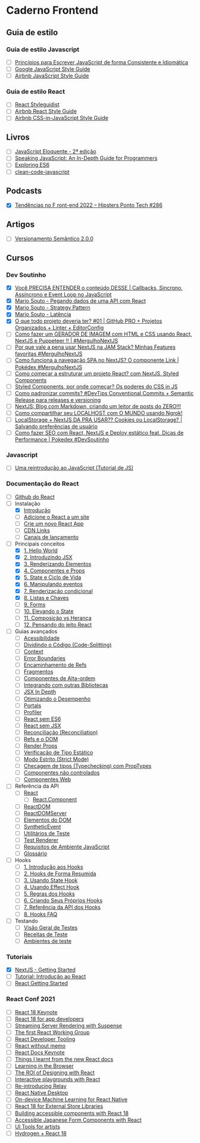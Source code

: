 # Caderno Frontend

## Guia de estilo

### Guia de estilo Javascript

-   [ ] [Princípios para Escrever JavaScript de forma Consistente e Idiomática](https://github.com/rwaldron/idiomatic.js/tree/master/translations/pt_BR)
-   [ ] [Google JavaScript Style Guide](https://google.github.io/styleguide/javascriptguide.xml)
-   [ ] [Airbnb JavaScript Style Guide](https://github.com/airbnb/javascript)

### Guia de estilo React

-   [ ] [React Styleguidist](https://react-styleguidist.js.org/)
-   [ ] [Airbnb React Style Guide](https://github.com/airbnb/javascript/tree/master/react)
-   [ ] [Airbnb CSS-in-JavaScript Style Guide](https://github.com/airbnb/javascript/tree/master/css-in-javascript)

## Livros

-   [ ] [JavaScript Eloquente - 2ª edição](https://github.com/braziljs/eloquente-javascript)
-   [ ] [Speaking JavaScript: An In-Depth Guide for Programmers](http://speakingjs.com/es5/index.html)
-   [ ] [Exploring ES6](https://exploringjs.com/es6/)
-   [ ] [clean-code-javascript](https://github.com/ryanmcdermott/clean-code-javascript)

## Podcasts

-   [x] [Tendências no F ront-end 2022 – Hipsters Ponto Tech #286](https://hipsters.tech/tendencias-no-front-end-2022-hipsters-ponto-tech-286/)

## Artigos

-   [ ] [Versionamento Semântico 2.0.0](https://semver.org/lang/pt-BR/)

## Cursos

### Dev Soutinho

-   [x] [Você PRECISA ENTENDER o conteúdo DESSE | Callbacks, Sincrono, Assíncrono e Event Loop no JavaScript](https://www.youtube.com/watch?v=6lbBaM18X3g)
-   [x] [Mario Souto - Pegando dados de uma API com React](https://www.youtube.com/watch?v=85vJXFpXLQw)
-   [x] [Mario Souto - Strategy Pattern](https://www.youtube.com/watch?v=S-jqd6WZ7M0)
-   [x] [Mario Souto - Latência](https://www.youtube.com/watch?v=x4eyf5L5caY)
-   [x] [O que todo projeto deveria ter? #01 | GitHub PRO + Projetos Organizados + Linter + EditorConfig](https://www.youtube.com/watch?v=yMRSDdifGW8)
-   [ ] [Como fazer um GERADOR DE IMAGEM com HTML e CSS usando React, NextJS e Puppeteer !! | #MergulhoNextJS](https://www.youtube.com/watch?v=V5rWRA0phLw)
-   [ ] [Por que vale a pena usar NextJS na JAM Stack? Minhas Features favoritas #MergulhoNextJS](https://www.youtube.com/watch?v=pb5yKjCW004)
-   [ ] [Como funciona a navegação SPA no NextJS? O componente Link | Pokédex #MergulhoNextJS](https://www.youtube.com/watch?v=-kVnp3fg-v4)
-   [ ] [Como começar a estruturar um projeto React? com NextJS, Styled Components](https://www.youtube.com/watch?v=mJK5oGixSYo&list=PLTcmLKdIkOWkVld6KvLJbUCPIOjqLg9cr)
-   [ ] [Styled Components, por onde começar? Os poderes do CSS in JS](https://www.youtube.com/watch?v=QdfjWRc4ySA&list=PLTcmLKdIkOWkVld6KvLJbUCPIOjqLg9cr&index=3)
-   [ ] [Como padronizar commits? #DevTips Conventional Commits + Semantic Release para releases e versioning](https://www.youtube.com/watch?v=1eTofdmfq1g&list=PLTcmLKdIkOWkVld6KvLJbUCPIOjqLg9cr&index=4)
-   [ ] [NextJS: Blog com Markdown, criando um leitor de posts do ZERO!!!](https://www.youtube.com/watch?v=n5hnE1yPde0&list=PLTcmLKdIkOWkVld6KvLJbUCPIOjqLg9cr&index=5)
-   [ ] [Como compartilhar seu LOCALHOST com O MUNDO usando Ngrok!](https://www.youtube.com/watch?v=KbO2_yJowXg&list=PLTcmLKdIkOWkVld6KvLJbUCPIOjqLg9cr&index=6)
-   [ ] [LocalStorage + NextJS DA PRA USAR?? Cookies ou LocalStorage? | Salvando preferências de usuário](https://www.youtube.com/watch?v=zSl_n-9yGRs&list=PLTcmLKdIkOWkVld6KvLJbUCPIOjqLg9cr&index=7)
-   [ ] [Como fazer SEO com React, NextJS e Deploy estático feat. Dicas de Performance | Pokedex #DevSoutinho](https://www.youtube.com/watch?v=c8mVlakBESE&list=PLTcmLKdIkOWlpvlk5vHaCxwlobqLvcPq6)

### Javascript

-   [ ] [Uma reintrodução ao JavaScript (Tutorial de JS)](https://developer.mozilla.org/pt-BR/docs/Web/JavaScript/A_re-introduction_to_JavaScript)

### Documentação do React

-   [ ] [Github do React](https://github.com/facebook/react)
-   [ ] Instalação
    -   [x] [Introdução](https://pt-br.reactjs.org/docs/getting-started.html)
    -   [ ] [Adicione o React a um site](https://pt-br.reactjs.org/docs/add-react-to-a-website.html)
    -   [ ] [Crie um novo React App](https://pt-br.reactjs.org/docs/create-a-new-react-app.html)
    -   [ ] [CDN Links](https://pt-br.reactjs.org/docs/cdn-links.html)
    -   [ ] [Canais de lançamento](https://pt-br.reactjs.org/docs/release-channels.html)
-   [ ] Principais conceitos
    -   [x] [1. Hello World](https://pt-br.reactjs.org/docs/hello-world.html)
    -   [x] [2. Introduzindo JSX](https://pt-br.reactjs.org/docs/introducing-jsx.html)
    -   [x] [3. Renderizando Elementos](https://pt-br.reactjs.org/docs/rendering-elements.html)
    -   [x] [4. Componentes e Props](https://pt-br.reactjs.org/docs/components-and-props.html)
    -   [x] [5. State e Ciclo de Vida](https://pt-br.reactjs.org/docs/state-and-lifecycle.html)
    -   [x] [6. Manipulando eventos](https://pt-br.reactjs.org/docs/handling-events.html)
    -   [x] [7. Renderização condicional](https://pt-br.reactjs.org/docs/conditional-rendering.html)
    -   [x] [8. Listas e Chaves](https://pt-br.reactjs.org/docs/lists-and-keys.html)
    -   [ ] [9. Forms](https://pt-br.reactjs.org/docs/forms.html)
    -   [ ] [10. Elevando o State](https://pt-br.reactjs.org/docs/lifting-state-up.html)
    -   [ ] [11. Composição vs Herança](https://pt-br.reactjs.org/docs/composition-vs-inheritance.html)
    -   [ ] [12. Pensando do jeito React](https://pt-br.reactjs.org/docs/thinking-in-react.html)
-   [ ] Guias avançados
    -   [ ] [Acessibilidade](https://pt-br.reactjs.org/docs/accessibility.html)
    -   [ ] [Dividindo o Código (Code-Splitting)](https://pt-br.reactjs.org/docs/code-splitting.html)
    -   [ ] [Context](https://pt-br.reactjs.org/docs/context.html)
    -   [ ] [Error Boundaries](https://pt-br.reactjs.org/docs/error-boundaries.html)
    -   [ ] [Encaminhamento de Refs](https://pt-br.reactjs.org/docs/forwarding-refs.html)
    -   [ ] [Fragmentos](https://pt-br.reactjs.org/docs/fragments.html)
    -   [ ] [Componentes de Alta-ordem](https://pt-br.reactjs.org/docs/higher-order-components.html)
    -   [ ] [Integrando com outras Bibliotecas](https://pt-br.reactjs.org/docs/integrating-with-other-libraries.html)
    -   [ ] [JSX In Depth](https://pt-br.reactjs.org/docs/jsx-in-depth.html)
    -   [ ] [Otimizando o Desempenho](https://pt-br.reactjs.org/docs/optimizing-performance.html)
    -   [ ] [Portals](https://pt-br.reactjs.org/docs/portals.html)
    -   [ ] [Profiler](https://pt-br.reactjs.org/docs/profiler.html)
    -   [ ] [React sem ES6](https://pt-br.reactjs.org/docs/react-without-es6.html)
    -   [ ] [React sem JSX](https://pt-br.reactjs.org/docs/react-without-jsx.html)
    -   [ ] [Reconciliação (Reconciliation)](https://pt-br.reactjs.org/docs/reconciliation.html)
    -   [ ] [Refs e o DOM](https://pt-br.reactjs.org/docs/refs-and-the-dom.html)
    -   [ ] [Render Props](https://pt-br.reactjs.org/docs/render-props.html)
    -   [ ] [Verificação de Tipo Estático](https://pt-br.reactjs.org/docs/static-type-checking.html)
    -   [ ] [Modo Estrito (Strict Mode)](https://pt-br.reactjs.org/docs/strict-mode.html)
    -   [ ] [Checagem de tipos (Typechecking) com PropTypes](https://pt-br.reactjs.org/docs/typechecking-with-proptypes.html)
    -   [ ] [Componentes não controlados](https://pt-br.reactjs.org/docs/uncontrolled-components.html)
    -   [ ] [Componentes Web](https://pt-br.reactjs.org/docs/web-components.html)
-   [ ] Referência da API
    -   [ ] [React](https://pt-br.reactjs.org/docs/react-api.html)
        -   [ ] [React.Component](https://pt-br.reactjs.org/docs/react-component.html)
    -   [ ] [ReactDOM](https://pt-br.reactjs.org/docs/react-dom.html)
    -   [ ] [ReactDOMServer](https://pt-br.reactjs.org/docs/react-dom-server.html)
    -   [ ] [Elementos do DOM](https://pt-br.reactjs.org/docs/dom-elements.html)
    -   [ ] [SyntheticEvent](https://pt-br.reactjs.org/docs/events.html)
    -   [ ] [Utilitários de Teste](https://pt-br.reactjs.org/docs/test-utils.html)
    -   [ ] [Test Renderer](https://pt-br.reactjs.org/docs/test-renderer.html)
    -   [ ] [Requisitos de Ambiente JavaScript](https://pt-br.reactjs.org/docs/javascript-environment-requirements.html)
    -   [ ] [Glossário](https://pt-br.reactjs.org/docs/glossary.html)
-   [ ] Hooks
    -   [ ] [1. Introdução aos Hooks](https://pt-br.reactjs.org/docs/hooks-intro.html)
    -   [ ] [2. Hooks de Forma Resumida](https://pt-br.reactjs.org/docs/hooks-overview.html)
    -   [ ] [3. Usando State Hook](https://pt-br.reactjs.org/docs/hooks-state.html)
    -   [ ] [4. Usando Effect Hook](https://pt-br.reactjs.org/docs/hooks-effect.html)
    -   [ ] [5. Regras dos Hooks](https://pt-br.reactjs.org/docs/hooks-rules.html)
    -   [ ] [6. Criando Seus Próprios Hooks](https://pt-br.reactjs.org/docs/hooks-custom.html)
    -   [ ] [7. Referência da API dos Hooks](https://pt-br.reactjs.org/docs/hooks-reference.html)
    -   [ ] [8. Hooks FAQ](https://pt-br.reactjs.org/docs/hooks-faq.html)
-   [ ] Testando
    -   [ ] [Visão Geral de Testes](https://pt-br.reactjs.org/docs/testing.html)
    -   [ ] [Receitas de Teste](https://pt-br.reactjs.org/docs/testing-recipes.html)
    -   [ ] [Ambientes de teste](https://pt-br.reactjs.org/docs/testing-environments.html)

### Tutoriais

-   [x] [NextJS - Getting Started](https://nextjs.org/docs/getting-started)
-   [ ] [Tutorial: Introdução ao React](https://pt-br.reactjs.org/tutorial/tutorial.html)
-   [ ] [React Getting Started](https://www.taniarascia.com/getting-started-with-react/)

### React Conf 2021

-   [ ] [React 18 Keynote](https://www.youtube.com/watch?v=FZ0cG47msEk&list=PLNG_1j3cPCaZZ7etkzWA7JfdmKWT0pMsa)
-   [ ] [React 18 for app developers](https://www.youtube.com/watch?v=ytudH8je5ko&list=PLNG_1j3cPCaZZ7etkzWA7JfdmKWT0pMsa&index=2)
-   [ ] [Streaming Server Rendering with Suspense](https://www.youtube.com/watch?v=pj5N-Khihgc&list=PLNG_1j3cPCaZZ7etkzWA7JfdmKWT0pMsa&index=3)
-   [ ] [The first React Working Group](https://www.youtube.com/watch?v=qn7gRClrC9U&list=PLNG_1j3cPCaZZ7etkzWA7JfdmKWT0pMsa&index=4)
-   [ ] [React Developer Tooling](https://www.youtube.com/watch?v=oxDfrke8rZg&list=PLNG_1j3cPCaZZ7etkzWA7JfdmKWT0pMsa&index=5)
-   [ ] [React without memo](https://www.youtube.com/watch?v=lGEMwh32soc&list=PLNG_1j3cPCaZZ7etkzWA7JfdmKWT0pMsa&index=6)
-   [ ] [React Docs Keynote](https://www.youtube.com/watch?v=mneDaMYOKP8&list=PLNG_1j3cPCaZZ7etkzWA7JfdmKWT0pMsa&index=7)
-   [ ] [Things I learnt from the new React docs](https://www.youtube.com/watch?v=-7odLW_hG7s&list=PLNG_1j3cPCaZZ7etkzWA7JfdmKWT0pMsa&index=8)
-   [ ] [Learning in the Browser](https://www.youtube.com/watch?v=5X-WEQflCL0&list=PLNG_1j3cPCaZZ7etkzWA7JfdmKWT0pMsa&index=9)
-   [ ] [The ROI of Designing with React](https://www.youtube.com/watch?v=7cPWmID5XAk&list=PLNG_1j3cPCaZZ7etkzWA7JfdmKWT0pMsa&index=10)
-   [ ] [Interactive playgrounds with React](https://www.youtube.com/watch?v=zL8cz2W0z34&list=PLNG_1j3cPCaZZ7etkzWA7JfdmKWT0pMsa&index=11)
-   [ ] [Re-introducing Relay](https://www.youtube.com/watch?v=lhVGdErZuN4&list=PLNG_1j3cPCaZZ7etkzWA7JfdmKWT0pMsa&index=12)
-   [ ] [React Native Desktop](https://www.youtube.com/watch?v=9L4FFrvwJwY&list=PLNG_1j3cPCaZZ7etkzWA7JfdmKWT0pMsa&index=13)
-   [ ] [On-device Machine Learning for React Native](https://www.youtube.com/watch?v=NLj73vrc2I8&list=PLNG_1j3cPCaZZ7etkzWA7JfdmKWT0pMsa&index=14)
-   [ ] [React 18 for External Store Libraries](https://www.youtube.com/watch?v=oPfSC5bQPR8&list=PLNG_1j3cPCaZZ7etkzWA7JfdmKWT0pMsa&index=15)
-   [ ] [Building accessible components with React 18](https://www.youtube.com/watch?v=dcm8fjBfro8&list=PLNG_1j3cPCaZZ7etkzWA7JfdmKWT0pMsa&index=16)
-   [ ] [Accessible Japanese Form Components with React](https://www.youtube.com/watch?v=S4a0QlsH0pU&list=PLNG_1j3cPCaZZ7etkzWA7JfdmKWT0pMsa&index=17)
-   [ ] [UI Tools for artists](https://www.youtube.com/watch?v=b3l4WxipFsE&list=PLNG_1j3cPCaZZ7etkzWA7JfdmKWT0pMsa&index=18)
-   [ ] [Hydrogen + React 18](https://www.youtube.com/watch?v=HS6vIYkSNks&list=PLNG_1j3cPCaZZ7etkzWA7JfdmKWT0pMsa&index=19)
